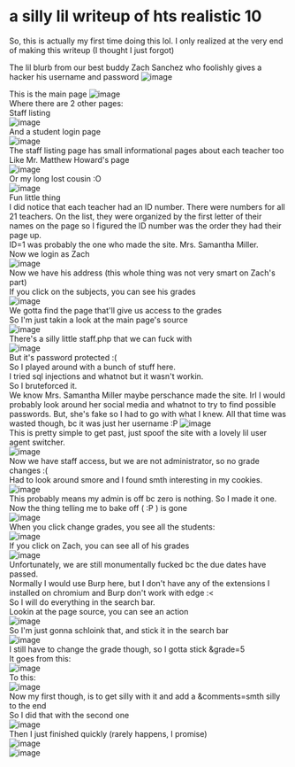 # a silly lil writeup of hts realistic 10  
So, this is actually my first time doing this lol. I only realized at the very end of making this writeup (I thought I just forgot)

The lil blurb from our best buddy Zach Sanchez who foolishly gives a hacker his username and password
![image](https://github.com/saltytine/hts-realistic-10/assets/156854448/ccbf04e3-8ab4-40cb-b0cb-574b5249a4dd)

This is the main page
![image](https://github.com/saltytine/hts-realistic-10/assets/156854448/8ec06f76-1023-48e2-b76d-599dfe0bc726)  
Where there are 2 other pages:  
Staff listing  
![image](https://github.com/saltytine/hts-realistic-10/assets/156854448/76e6dc04-6a4a-4afd-87ce-332a8e1d43e4)  
And a student login page  
![image](https://github.com/saltytine/hts-realistic-10/assets/156854448/d550501f-c301-4772-9a41-18d0b1826ab7)  
The staff listing page has small informational pages about each teacher too  
Like Mr. Matthew Howard's page  
![image](https://github.com/saltytine/hts-realistic-10/assets/156854448/32eb3e29-9b0c-48fe-a28c-49543be42bdd)  
Or my long lost cousin :O  
![image](https://github.com/saltytine/hts-realistic-10/assets/156854448/d0a1b219-bd7a-4d32-b588-dc1a9ff88bb6)  
Fun little thing  
I did notice that each teacher had an ID number.
There were numbers for all 21 teachers.
On the list, they were organized by the first letter of their names on the page so I figured the ID number was the order they had their page up.  
ID=1 was probably the one who made the site. Mrs. Samantha Miller.  
Now we login as Zach  
![image](https://github.com/saltytine/hts-realistic-10/assets/156854448/1626b534-ccd6-4b70-b228-6d303fca0f60)  
Now we have his address (this whole thing was not very smart on Zach's part)  
If you click on the subjects, you can see his grades  
![image](https://github.com/saltytine/hts-realistic-10/assets/156854448/8056a6fd-a5f3-47bc-b694-298fb5ae1592)  
We gotta find the page that'll give us access to the grades  
So I'm just takin a look at the main page's source  
![image](https://github.com/saltytine/hts-realistic-10/assets/156854448/dcd253ac-ba8d-4b63-8eae-e1dcda528c9c)  
There's a silly little staff.php that we can fuck with  
![image](https://github.com/saltytine/hts-realistic-10/assets/156854448/59a05678-49f8-423d-acdc-beff6256a0df)  
But it's password protected :(  
So I played around with a bunch of stuff here.  
I tried sql injections and whatnot but it wasn't workin.  
So I bruteforced it.  
We know Mrs. Samantha Miller maybe perschance made the site. Irl I would probably look around her social media and whatnot to try to find possible passwords. But, she's fake so I had to go with what I knew.
All that time was wasted though, bc it was just her username :P
![image](https://github.com/saltytine/hts-realistic-10/assets/156854448/3e0d6075-22a5-4312-b62a-9cd71d1cbb5e)  
This is pretty simple to get past, just spoof the site with a lovely lil user agent switcher.  
![image](https://github.com/saltytine/hts-realistic-10/assets/156854448/23cd536c-2152-4574-8779-f3cc0e8f95e9)  
Now we have staff access, but we are not administrator, so no grade changes :(  
Had to look around smore and I found smth interesting in my cookies.  
![image](https://github.com/saltytine/hts-realistic-10/assets/156854448/7543d350-31df-419c-8433-27df04b19e98)  
This probably means my admin is off bc zero is nothing. So I made it one.
Now the thing telling me to bake off ( :P ) is gone  
![image](https://github.com/saltytine/hts-realistic-10/assets/156854448/e049ee2b-61cc-4e01-88fb-591d90a14ea2)  
When you click change grades, you see all the students:  
![image](https://github.com/saltytine/hts-realistic-10/assets/156854448/ff2aaee9-d8d6-47d0-9f3f-78d86c401d27)  
If you click on Zach, you can see all of his grades  
![image](https://github.com/saltytine/hts-realistic-10/assets/156854448/c07c1cd4-4b01-40e1-be56-c944277b8ed6)  
Unfortunately, we are still monumentally fucked bc the due dates have passed.  
Normally I would use Burp here, but I don't have any of the extensions I installed on chromium and Burp don't work with edge :<  
So I will do everything in the search bar.  
Lookin at the page source, you can see an action  
![image](https://github.com/saltytine/hts-realistic-10/assets/156854448/d3eec27f-52b8-430e-b109-19587c0bf910)  
So I'm just gonna schloink that, and stick it in the search bar  
![image](https://github.com/saltytine/hts-realistic-10/assets/156854448/bda9526b-2966-4d26-9c9c-096f19b257f1)  
I still have to change the grade though, so I gotta stick &grade=5  
It goes from this:  
![image](https://github.com/saltytine/hts-realistic-10/assets/156854448/e3a9fb3c-4f88-4d02-b2c4-55ad5782a104)  
To this:  
![image](https://github.com/saltytine/hts-realistic-10/assets/156854448/8b72f05e-4736-4f5e-9a2a-bb4a425a0126)  
Now my first though, is to get silly with it and add a &comments=smth silly to the end  
So I did that with the second one  
![image](https://github.com/saltytine/hts-realistic-10/assets/156854448/56381192-a092-4ba7-80fb-c4a75f119f73)  
Then I just finished quickly (rarely happens, I promise)  
![image](https://github.com/saltytine/hts-realistic-10/assets/156854448/1b55cf40-f104-4838-b80e-f14c6909c57f)  
![image](https://github.com/saltytine/hts-realistic-10/assets/156854448/0cfd7ae7-62ba-4c10-8b56-0bf73fa64f7f)
